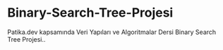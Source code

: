 # Binary-Search-Tree-Projesi
Patika.dev kapsamında Veri Yapıları ve Algoritmalar Dersi Binary Search Tree Projesi..
